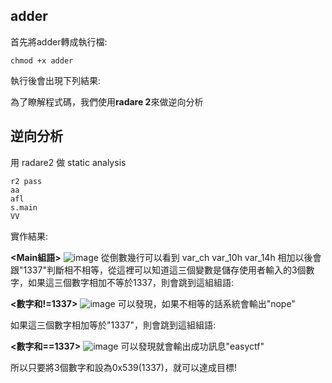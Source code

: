 ## adder
首先將adder轉成執行檔:
```
chmod +x adder
```
執行後會出現下列結果:



為了瞭解程式碼，我們使用**radare 2**來做逆向分析
## 逆向分析
用 radare2 做 static analysis
```
r2 pass
aa
afl
s.main
VV
```
實作結果:

**<Main組語>**
![image](https://user-images.githubusercontent.com/22366572/138788140-f977a32c-436a-48dd-aa95-1380b48002fc.png)
從倒數幾行可以看到 var_ch var_10h var_14h 相加以後會跟"1337"判斷相不相等，從這裡可以知道這三個變數是儲存使用者輸入的3個數字，如果這三個數字相加不等於1337，則會跳到這組組語:

**<數字和!=1337>**
![image](https://user-images.githubusercontent.com/22366572/138788714-48eaf671-7a03-4be5-a4bd-0c2ed43950ce.png)
可以發現，如果不相等的話系統會輸出"nope"

如果這三個數字相加等於"1337"，則會跳到這組組語:

**<數字和==1337>**
![image](https://user-images.githubusercontent.com/22366572/138788946-08fc0436-2488-420b-a840-44e991758774.png)
可以發現就會輸出成功訊息"easyctf"

所以只要將3個數字和設為0x539(1337)，就可以達成目標!
